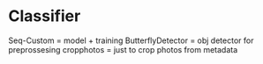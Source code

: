 # Classifier
Seq-Custom = model + training
ButterflyDetector = obj detector for preprossesing 
cropphotos = just to crop photos from metadata
